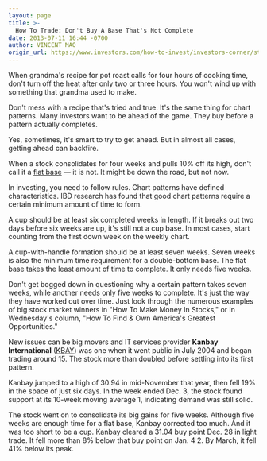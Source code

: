 ```yaml
---
layout: page
title: >-
  How To Trade: Don't Buy A Base That's Not Complete
date: 2013-07-11 16:44 -0700
author: VINCENT MAO
origin_url: https://www.investors.com/how-to-invest/investors-corner/stock-bases-need-time-to-form/
---
```


When grandma's recipe for pot roast calls for four hours of cooking time, don't turn off the heat after only two or three hours. You won't wind up with something that grandma used to make.

Don't mess with a recipe that's tried and true. It's the same thing for chart patterns. Many investors want to be ahead of the game. They buy before a pattern actually completes.

Yes, sometimes, it's smart to try to get ahead. But in almost all cases, getting ahead can backfire.

When a stock consolidates for four weeks and pulls 10% off its high, don't call it a [flat base](http://education.investors.com/faq.aspx?nav=IBDUAsk) — it is not. It might be down the road, but not now.

In investing, you need to follow rules. Chart patterns have defined characteristics. IBD research has found that good chart patterns require a certain minimum amount of time to form.

A cup should be at least six completed weeks in length. If it breaks out two days before six weeks are up, it's still not a cup base. In most cases, start counting from the first down week on the weekly chart.

A cup-with-handle formation should be at least seven weeks. Seven weeks is also the minimum time requirement for a double-bottom base. The flat base takes the least amount of time to complete. It only needs five weeks.

Don't get bogged down in questioning why a certain pattern takes seven weeks, while another needs only five weeks to complete. It's just the way they have worked out over time. Just look through the numerous examples of big stock market winners in "How To Make Money In Stocks," or in Wednesday's column, "How To Find & Own America's Greatest Opportunities."

New issues can be big movers and IT services provider **Kanbay International** ([KBAY](https://research.investors.com/quote.aspx?symbol=KBAY)) was one when it went public in July 2004 and began trading around 15. The stock more than doubled before settling into its first pattern.

Kanbay jumped to a high of 30.94 in mid-November that year, then fell 19% in the space of just six days. In the week ended Dec. 3, the stock found support at its 10-week moving average 1, indicating demand was still solid.

The stock went on to consolidate its big gains for five weeks. Although five weeks are enough time for a flat base, Kanbay corrected too much. And it was too short to be a cup. Kanbay cleared a 31.04 buy point Dec. 28 in light trade. It fell more than 8% below that buy point on Jan. 4 2. By March, it fell 41% below its peak.
